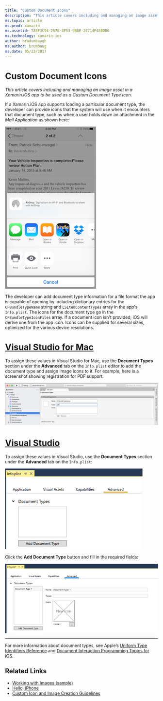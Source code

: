 ```yaml
---
title: "Custom Document Icons"
description: "This article covers including and managing an image asset in a Xamarin.iOS app to be used as a Custom Document Type Icon."
ms.topic: article
ms.prod: xamarin
ms.assetid: 7A3F3C94-2578-4F53-9B8E-25714F48BDD6
ms.technology: xamarin-ios
author: bradumbaugh
ms.author: brumbaug
ms.date: 05/23/2017
---
```


# Custom Document Icons

_This article covers including and managing an image asset in a Xamarin.iOS app to be used as a Custom Document Type Icon._

If a Xamarin.iOS app supports loading a particular document type, the developer can provide icons that the system will use when it encounters that document type, such as when a user holds down an attachment in the *Mail Application* as shown here:

 [![](custom-document-types-images/17.png "An example of document type icons")](custom-document-types-images/17.png#lightbox)

The developer can add document type information for a file format the app is capable of opening by including dictionary entries for the `CFBundleTypeName` string and `LSItemContentTypes` array in the app's `Info.plist`. The icons for the document type go in the `CFBundleTypeIconFiles` array. If a document icon isn't provided, iOS will derive one from the app icon.
Icons can be supplied for several sizes, optimized for the various device resolutions. 

# [Visual Studio for Mac](#tab/vsmac)

To assign these values in Visual Studio for Mac, use the **Document Types** section under the **Advanced** tab on the `Info.plist`
editor to add the document type and assign image icons to it. For
example, here is a screenshot showing registration for PDF support:

 [![](custom-document-types-images/18.png "The Document Types section under the Advanced tab on the `Info.plist` editor")](custom-document-types-images/18.png#lightbox)
 
# [Visual Studio](#tab/vswin)

To assign these values in Visual Studio, use the **Document Types** section under the **Advanced** tab on the `Info.plist`:

 ![](custom-document-types-images/doc01w.png "Open the Document Types section under the Advanced tab")

Click the **Add Document Type** button and fill in the required fields:

![](custom-document-types-images/doc02w.png "The Add Document Type form")

-----


For more information about document types, see Apple’s [Uniform Type Identifiers Reference](http://developer.apple.com/library/ios/#documentation/Miscellaneous/Reference/UTIRef/Articles/System-DeclaredUniformTypeIdentifiers.html) and [Document Interaction Programming Topics for iOS](http://developer.apple.com/library/ios/#documentation/FileManagement/Conceptual/DocumentInteraction_TopicsForIOS/Introduction/Introduction.html).


## Related Links

- [Working with Images (sample)](https://developer.xamarin.com/samples/WorkingWithImages/)
- [Hello, iPhone](~/ios/get-started/hello-ios/index.md)
- [Custom Icon and Image Creation Guidelines](http://developer.apple.com/library/ios/#documentation/UserExperience/Conceptual/MobileHIG/IconsImages/IconsImages.html)
